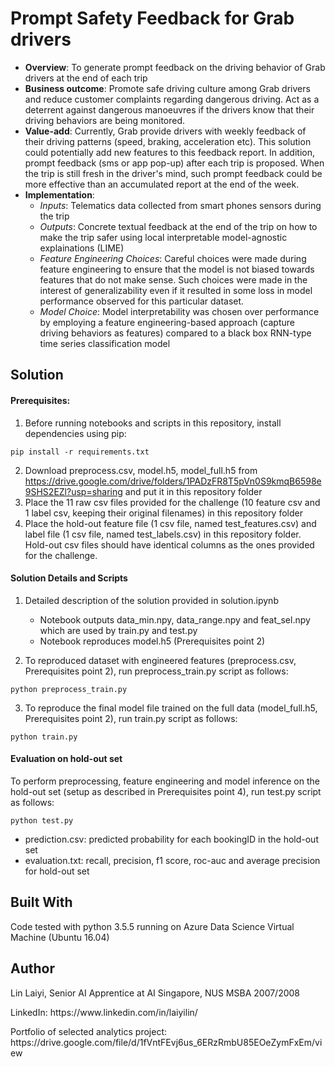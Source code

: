 # Prompt Safety Feedback for Grab drivers 

- **Overview**: To generate prompt feedback on the driving behavior of Grab drivers at the end of each trip    
- **Business outcome**: Promote safe driving culture among Grab drivers and reduce customer complaints regarding dangerous driving. Act as a deterrent against dangerous manoeuvres if the drivers know that their driving behaviors are being monitored.    
- **Value-add**: Currently, Grab provide drivers with weekly feedback of their driving patterns (speed, braking, acceleration etc). This solution could potentially add new features to this feedback report. In addition, prompt feedback (sms or app pop-up) after each trip is proposed. When the trip is still fresh in the driver's mind, such prompt feedback could be more effective than an accumulated report at the end of the week.   
- **Implementation**:
    - *Inputs*: Telematics data collected from smart phones sensors during the trip
    - *Outputs*: Concrete textual feedback at the end of the trip on how to make the trip safer using local interpretable model-agnostic explainations (LIME)
    - *Feature Engineering Choices*: Careful choices were made during feature engineering to ensure that the model is not biased towards features that do not make sense. Such choices were made in the interest of generalizability even if it resulted in some loss in model performance observed for this particular dataset. 
    - *Model Choice*: Model interpretability was chosen over performance by employing a feature engineering-based approach (capture driving behaviors as features) compared to a black box RNN-type time series classification model  

## Solution

#### Prerequisites:

1. Before running notebooks and scripts in this repository, install dependencies using pip:

<pre><code>pip install -r requirements.txt</code></pre>

2. Download preprocess.csv, model.h5, model_full.h5 from https://drive.google.com/drive/folders/1PADzFR8T5pVn0S9kmqB6598e9SHS2EZl?usp=sharing and put it in this repository folder
3. Place the 11 raw csv files provided for the challenge (10 feature csv and 1 label csv, keeping their original filenames) in this repository folder
4. Place the hold-out feature file (1 csv file, named test_features.csv) and label file (1 csv file, named test_labels.csv) in this repository folder. Hold-out csv files should have identical columns as the ones provided for the challenge.

#### Solution Details and Scripts

1. Detailed description of the solution provided in solution.ipynb
	- Notebook outputs data_min.npy, data_range.npy and feat_sel.npy which are used by train.py and test.py
	- Notebook reproduces model.h5 (Prerequisites point 2) 

2. To reproduced dataset with engineered features (preprocess.csv, Prerequisites point 2), run preprocess_train.py script as follows:

<pre><code>python preprocess_train.py</code></pre>

3. To reproduce the final model file trained on the full data (model_full.h5, Prerequisites point 2), run train.py script as follows:

<pre><code>python train.py</code></pre>

#### Evaluation on hold-out set

To perform preprocessing, feature engineering and model inference on the hold-out set (setup as described in Prerequisites point 4), run test.py script as follows:

<pre><code>python test.py</code></pre>

- prediction.csv: predicted probability for each bookingID in the hold-out set
- evaluation.txt: recall, precision, f1 score, roc-auc and average precision for hold-out set

## Built With

Code tested with python 3.5.5 running on Azure Data Science Virtual Machine (Ubuntu 16.04)

## Author

<p>Lin Laiyi, Senior AI Apprentice at AI Singapore, NUS MSBA 2007/2008</p>
<p>LinkedIn: https://www.linkedin.com/in/laiyilin/</p>
<p>Portfolio of selected analytics project: https://drive.google.com/file/d/1fVntFEvj6us_6ERzRmbU85EOeZymFxEm/view</p>